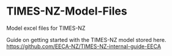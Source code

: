 # TIMES-NZ-Model-Files
Model excel files for TIMES-NZ

Guide on getting started with the TIMES-NZ model stored here. https://github.com/EECA-NZ/TIMES-NZ-internal-guide-EECA
